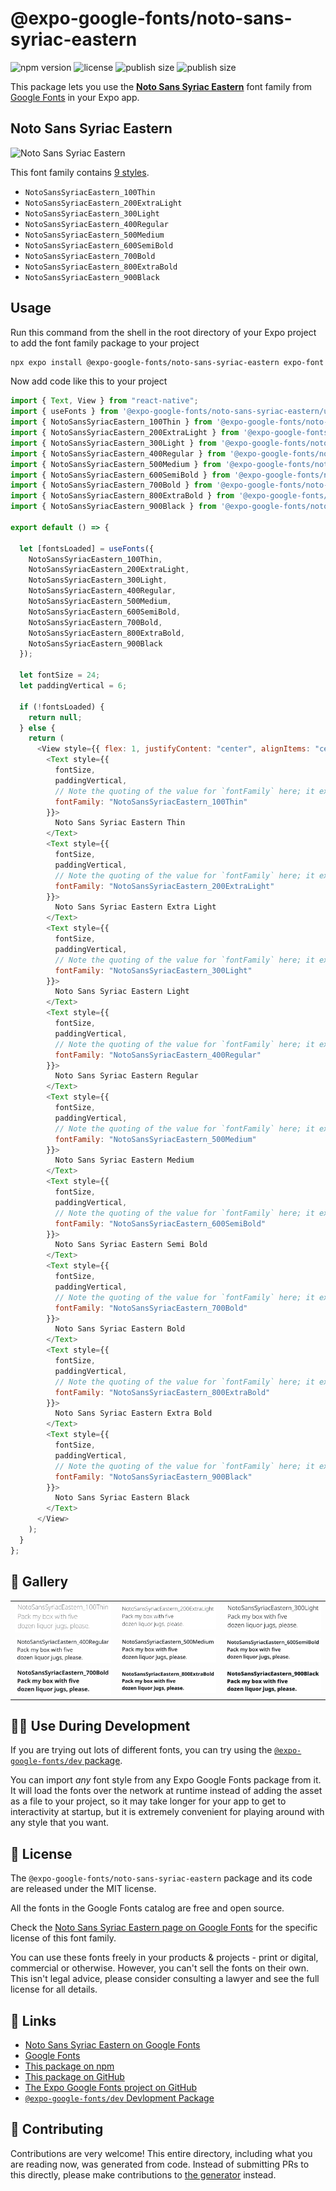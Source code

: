 # @expo-google-fonts/noto-sans-syriac-eastern

![npm version](https://flat.badgen.net/npm/v/@expo-google-fonts/noto-sans-syriac-eastern)
![license](https://flat.badgen.net/github/license/expo/google-fonts)
![publish size](https://flat.badgen.net/packagephobia/install/@expo-google-fonts/noto-sans-syriac-eastern)
![publish size](https://flat.badgen.net/packagephobia/publish/@expo-google-fonts/noto-sans-syriac-eastern)

This package lets you use the [**Noto Sans Syriac Eastern**](https://fonts.google.com/specimen/Noto+Sans+Syriac+Eastern) font family from [Google Fonts](https://fonts.google.com/) in your Expo app.

## Noto Sans Syriac Eastern

![Noto Sans Syriac Eastern](./font-family.png)

This font family contains [9 styles](#-gallery).

- `NotoSansSyriacEastern_100Thin`
- `NotoSansSyriacEastern_200ExtraLight`
- `NotoSansSyriacEastern_300Light`
- `NotoSansSyriacEastern_400Regular`
- `NotoSansSyriacEastern_500Medium`
- `NotoSansSyriacEastern_600SemiBold`
- `NotoSansSyriacEastern_700Bold`
- `NotoSansSyriacEastern_800ExtraBold`
- `NotoSansSyriacEastern_900Black`

## Usage

Run this command from the shell in the root directory of your Expo project to add the font family package to your project

```sh
npx expo install @expo-google-fonts/noto-sans-syriac-eastern expo-font
```

Now add code like this to your project

```js
import { Text, View } from "react-native";
import { useFonts } from '@expo-google-fonts/noto-sans-syriac-eastern/useFonts';
import { NotoSansSyriacEastern_100Thin } from '@expo-google-fonts/noto-sans-syriac-eastern/100Thin';
import { NotoSansSyriacEastern_200ExtraLight } from '@expo-google-fonts/noto-sans-syriac-eastern/200ExtraLight';
import { NotoSansSyriacEastern_300Light } from '@expo-google-fonts/noto-sans-syriac-eastern/300Light';
import { NotoSansSyriacEastern_400Regular } from '@expo-google-fonts/noto-sans-syriac-eastern/400Regular';
import { NotoSansSyriacEastern_500Medium } from '@expo-google-fonts/noto-sans-syriac-eastern/500Medium';
import { NotoSansSyriacEastern_600SemiBold } from '@expo-google-fonts/noto-sans-syriac-eastern/600SemiBold';
import { NotoSansSyriacEastern_700Bold } from '@expo-google-fonts/noto-sans-syriac-eastern/700Bold';
import { NotoSansSyriacEastern_800ExtraBold } from '@expo-google-fonts/noto-sans-syriac-eastern/800ExtraBold';
import { NotoSansSyriacEastern_900Black } from '@expo-google-fonts/noto-sans-syriac-eastern/900Black';

export default () => {

  let [fontsLoaded] = useFonts({
    NotoSansSyriacEastern_100Thin, 
    NotoSansSyriacEastern_200ExtraLight, 
    NotoSansSyriacEastern_300Light, 
    NotoSansSyriacEastern_400Regular, 
    NotoSansSyriacEastern_500Medium, 
    NotoSansSyriacEastern_600SemiBold, 
    NotoSansSyriacEastern_700Bold, 
    NotoSansSyriacEastern_800ExtraBold, 
    NotoSansSyriacEastern_900Black
  });

  let fontSize = 24;
  let paddingVertical = 6;

  if (!fontsLoaded) {
    return null;
  } else {
    return (
      <View style={{ flex: 1, justifyContent: "center", alignItems: "center" }}>
        <Text style={{
          fontSize,
          paddingVertical,
          // Note the quoting of the value for `fontFamily` here; it expects a string!
          fontFamily: "NotoSansSyriacEastern_100Thin"
        }}>
          Noto Sans Syriac Eastern Thin
        </Text>
        <Text style={{
          fontSize,
          paddingVertical,
          // Note the quoting of the value for `fontFamily` here; it expects a string!
          fontFamily: "NotoSansSyriacEastern_200ExtraLight"
        }}>
          Noto Sans Syriac Eastern Extra Light
        </Text>
        <Text style={{
          fontSize,
          paddingVertical,
          // Note the quoting of the value for `fontFamily` here; it expects a string!
          fontFamily: "NotoSansSyriacEastern_300Light"
        }}>
          Noto Sans Syriac Eastern Light
        </Text>
        <Text style={{
          fontSize,
          paddingVertical,
          // Note the quoting of the value for `fontFamily` here; it expects a string!
          fontFamily: "NotoSansSyriacEastern_400Regular"
        }}>
          Noto Sans Syriac Eastern Regular
        </Text>
        <Text style={{
          fontSize,
          paddingVertical,
          // Note the quoting of the value for `fontFamily` here; it expects a string!
          fontFamily: "NotoSansSyriacEastern_500Medium"
        }}>
          Noto Sans Syriac Eastern Medium
        </Text>
        <Text style={{
          fontSize,
          paddingVertical,
          // Note the quoting of the value for `fontFamily` here; it expects a string!
          fontFamily: "NotoSansSyriacEastern_600SemiBold"
        }}>
          Noto Sans Syriac Eastern Semi Bold
        </Text>
        <Text style={{
          fontSize,
          paddingVertical,
          // Note the quoting of the value for `fontFamily` here; it expects a string!
          fontFamily: "NotoSansSyriacEastern_700Bold"
        }}>
          Noto Sans Syriac Eastern Bold
        </Text>
        <Text style={{
          fontSize,
          paddingVertical,
          // Note the quoting of the value for `fontFamily` here; it expects a string!
          fontFamily: "NotoSansSyriacEastern_800ExtraBold"
        }}>
          Noto Sans Syriac Eastern Extra Bold
        </Text>
        <Text style={{
          fontSize,
          paddingVertical,
          // Note the quoting of the value for `fontFamily` here; it expects a string!
          fontFamily: "NotoSansSyriacEastern_900Black"
        }}>
          Noto Sans Syriac Eastern Black
        </Text>
      </View>
    );
  }
};
```

## 🔡 Gallery


||||
|-|-|-|
|![NotoSansSyriacEastern_100Thin](./100Thin/NotoSansSyriacEastern_100Thin.ttf.png)|![NotoSansSyriacEastern_200ExtraLight](./200ExtraLight/NotoSansSyriacEastern_200ExtraLight.ttf.png)|![NotoSansSyriacEastern_300Light](./300Light/NotoSansSyriacEastern_300Light.ttf.png)||
|![NotoSansSyriacEastern_400Regular](./400Regular/NotoSansSyriacEastern_400Regular.ttf.png)|![NotoSansSyriacEastern_500Medium](./500Medium/NotoSansSyriacEastern_500Medium.ttf.png)|![NotoSansSyriacEastern_600SemiBold](./600SemiBold/NotoSansSyriacEastern_600SemiBold.ttf.png)||
|![NotoSansSyriacEastern_700Bold](./700Bold/NotoSansSyriacEastern_700Bold.ttf.png)|![NotoSansSyriacEastern_800ExtraBold](./800ExtraBold/NotoSansSyriacEastern_800ExtraBold.ttf.png)|![NotoSansSyriacEastern_900Black](./900Black/NotoSansSyriacEastern_900Black.ttf.png)||


## 👩‍💻 Use During Development

If you are trying out lots of different fonts, you can try using the [`@expo-google-fonts/dev` package](https://github.com/expo/google-fonts/tree/master/font-packages/dev#readme).

You can import _any_ font style from any Expo Google Fonts package from it. It will load the fonts over the network at runtime instead of adding the asset as a file to your project, so it may take longer for your app to get to interactivity at startup, but it is extremely convenient for playing around with any style that you want.


## 📖 License

The `@expo-google-fonts/noto-sans-syriac-eastern` package and its code are released under the MIT license.

All the fonts in the Google Fonts catalog are free and open source.

Check the [Noto Sans Syriac Eastern page on Google Fonts](https://fonts.google.com/specimen/Noto+Sans+Syriac+Eastern) for the specific license of this font family.

You can use these fonts freely in your products & projects - print or digital, commercial or otherwise. However, you can't sell the fonts on their own. This isn't legal advice, please consider consulting a lawyer and see the full license for all details.

## 🔗 Links

- [Noto Sans Syriac Eastern on Google Fonts](https://fonts.google.com/specimen/Noto+Sans+Syriac+Eastern)
- [Google Fonts](https://fonts.google.com/)
- [This package on npm](https://www.npmjs.com/package/@expo-google-fonts/noto-sans-syriac-eastern)
- [This package on GitHub](https://github.com/expo/google-fonts/tree/master/font-packages/noto-sans-syriac-eastern)
- [The Expo Google Fonts project on GitHub](https://github.com/expo/google-fonts)
- [`@expo-google-fonts/dev` Devlopment Package](https://github.com/expo/google-fonts/tree/master/font-packages/dev)

## 🤝 Contributing

Contributions are very welcome! This entire directory, including what you are reading now, was generated from code. Instead of submitting PRs to this directly, please make contributions to [the generator](https://github.com/expo/google-fonts/tree/master/packages/generator) instead.
